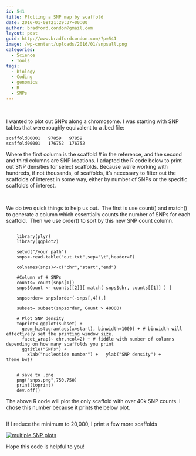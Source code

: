 ```yaml
---
id: 541
title: Plotting a SNP map by scaffold
date: 2016-01-08T21:29:37+00:00
author: bradford.condon@gmail.com
layout: post
guid: http://www.bradfordcondon.com/?p=541
image: /wp-content/uploads/2016/01/snpsall.png
categories:
  - Science
  - Tools
tags:
  - biology
  - Coding
  - genomics
  - R
  - SNPs
---
```

&nbsp;

I wanted to plot out SNPs along a chromosome. I was starting with SNP tables that were roughly equivalent to a .bed file:

    scaffold00001   97859   97859
    scaffold00001   176752  176752
    

Where the first column is the scaffold # in the reference, and the second and third columns are SNP locations. I adapted the R code below to print out SNP densities for select scaffolds. Because we&#8217;re working with hundreds, if not thousands, of scaffolds, it&#8217;s necessary to filter out the scaffolds of interest in some way, either by number of SNPs or the specific scaffolds of interest.

&nbsp;

We do two quick things to help us out.  The first is use count() and match() to generate a column which essentially counts the number of SNPs for each scaffold.  Then we use order() to sort by this new SNP count column.

```

    library(plyr)
    library(ggplot2)
    
    setwd("/your path")
    snps<-read.table("out.txt",sep="\t",header=F)
    
    colnames(snps)<-c("chr","start","end")
    
    #Column of # SNPs
    counts= count(snps[1])
    snps$Count <- counts[[2]][ match( snps$chr, counts[[1]] ) ]
    
    snpsorder= snps[order(-snps[,4]),] 
    
    subset= subset(snpsorder, Count > 40000)
    
    # Plot SNP density
    toprint<-ggplot(subset) + 
      geom_histogram(aes(x=start), binwidth=1000) + # binwidth will effectively set the printing window size.
      facet_wrap(~ chr,ncol=2) + # fiddle with number of columns depending on how many scaffolds you print
      ggtitle("SNPs") +
        xlab("nucleotide number") +   ylab("SNP density") +   theme_bw() 
    
    
    # save to .png
    png("snps.png",750,750)
    print(toprint)
    dev.off()
```


The above R code will plot the only scaffold with over 40k SNP counts. I chose this number because it prints the below plot.

<img class="alignnone" src="https://i1.wp.com/i.imgur.com/x6qbUuU.png?resize=500%2C750" alt="" data-recalc-dims="1" />

If I reduce the minimum to 20,000, I print a few more scaffolds

<a href="https://i1.wp.com/www.bradfordcondon.com/wp-content/uploads/2016/01/snpsall.png" rel="attachment wp-att-542"><img class="alignnone size-full wp-image-542" src="https://i1.wp.com/www.bradfordcondon.com/wp-content/uploads/2016/01/snpsall.png?fit=500%2C750" alt="multiple SNP plots" srcset="https://i1.wp.com/www.bradfordcondon.com/wp-content/uploads/2016/01/snpsall.png?w=500 500w, https://i1.wp.com/www.bradfordcondon.com/wp-content/uploads/2016/01/snpsall.png?resize=200%2C300 200w" sizes="(max-width: 500px) 100vw, 500px" data-recalc-dims="1" /></a>

Hope this code is helpful to you!

&nbsp;